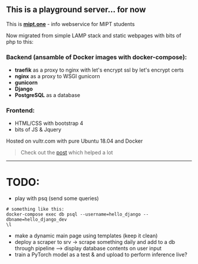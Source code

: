 ## This is a playground server... for now

This is [**mipt.one**](https://mipt.one/) - info webservice for MIPT students

Now migrated from simple LAMP stack and static webpages with bits of php to this:

### Backend (ansamble of Docker images with docker-compose):
 - **traefik** as a proxy to nginx with let's encrypt ssl by let's encrypt certs
 - **nginx** as a proxy to WSGI gunicorn
 - **gunicorn**
 - **Django**
 - **PostgreSQL** as a database
 
### Frontend:
 - HTML/CSS with bootstrap 4
 - bits of JS & Jquery

Hosted on vultr.com with pure Ubuntu 18.04 and Docker

> Check out the [post](https://testdriven.io/dockerizing-django-with-postgres-gunicorn-and-nginx) which helped a lot

---

# TODO:
 - play with psq (send some queries)
 
 ```
 # something like this:
 docker-compose exec db psql --username=hello_django --dbname=hello_django_dev
 \l
 
 ```
 
 - make a dynamic main page using templates (keep it clean)
 - deploy a scraper to srv -> scrape something daily and add to a db through pipeline --> display database contents on user input
 - train a PyTorch model as a test & and upload to perform inference live?
